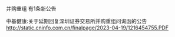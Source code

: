 并购重组 有1条新公告 

中基健康:关于延期回复深圳证券交易所并购重组问询函的公告 http://static.cninfo.com.cn/finalpage/2023-04-19/1216454755.PDF 


